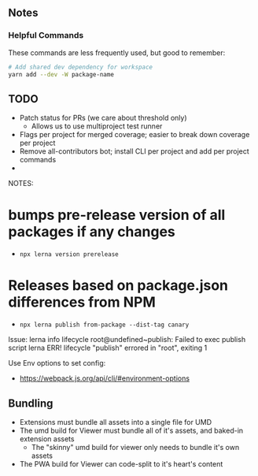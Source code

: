 ## Notes

### Helpful Commands

These commands are less frequently used, but good to remember:

```bash
# Add shared dev dependency for workspace
yarn add --dev -W package-name
```

## TODO

- Patch status for PRs (we care about threshold only)
  - Allows us to use multiproject test runner
- Flags per project for merged coverage; easier to break down coverage per
  project
- Remove all-contributors bot; install CLI per project and add per project
  commands
-

NOTES:

# bumps pre-release version of all packages if any changes

- `npx lerna version prerelease`

# Releases based on package.json differences from NPM

- `npx lerna publish from-package --dist-tag canary`

Issue: lerna info lifecycle root@undefined~publish: Failed to exec publish
script lerna ERR! lifecycle "publish" errored in "root", exiting 1

Use Env options to set config:

- https://webpack.js.org/api/cli/#environment-options

## Bundling

- Extensions must bundle all assets into a single file for UMD
- The umd build for Viewer must bundle all of it's assets, and baked-in
  extension assets
  - The "skinny" umd build for viewer only needs to bundle it's own assets
- The PWA build for Viewer can code-split to it's heart's content
